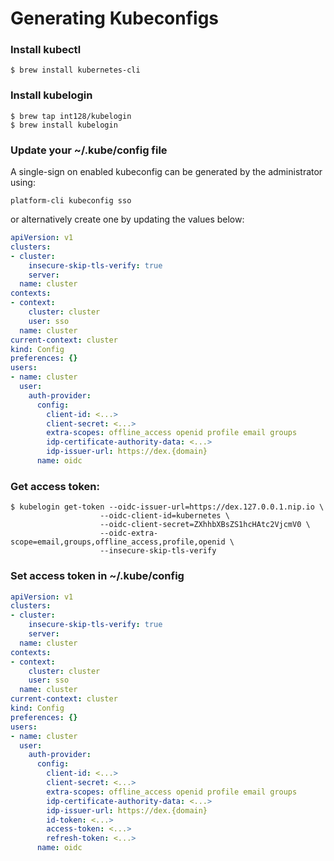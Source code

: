 # Generating Kubeconfigs

### Install kubectl

```shell
$ brew install kubernetes-cli
```

### Install kubelogin

```shell
$ brew tap int128/kubelogin
$ brew install kubelogin
```

### Update your ~/.kube/config file

A single-sign on enabled kubeconfig can be generated by the administrator using:

```shell
platform-cli kubeconfig sso
```

or alternatively create one by updating the values below:
```yaml
apiVersion: v1
clusters:
- cluster:
    insecure-skip-tls-verify: true
    server:
  name: cluster
contexts:
- context:
    cluster: cluster
    user: sso
  name: cluster
current-context: cluster
kind: Config
preferences: {}
users:
- name: cluster
  user:
    auth-provider:
      config:
        client-id: <...>
        client-secret: <...>
        extra-scopes: offline_access openid profile email groups
        idp-certificate-authority-data: <...>
        idp-issuer-url: https://dex.{domain}
      name: oidc
```

### Get access token:

```shell
$ kubelogin get-token --oidc-issuer-url=https://dex.127.0.0.1.nip.io \
                    --oidc-client-id=kubernetes \
                    --oidc-client-secret=ZXhhbXBsZS1hcHAtc2VjcmV0 \
                    --oidc-extra-scope=email,groups,offline_access,profile,openid \
                    --insecure-skip-tls-verify
```

### Set access token in ~/.kube/config

```yaml
apiVersion: v1
clusters:
- cluster:
    insecure-skip-tls-verify: true
    server:
  name: cluster
contexts:
- context:
    cluster: cluster
    user: sso
  name: cluster
current-context: cluster
kind: Config
preferences: {}
users:
- name: cluster
  user:
    auth-provider:
      config:
        client-id: <...>
        client-secret: <...>
        extra-scopes: offline_access openid profile email groups
        idp-certificate-authority-data: <...>
        idp-issuer-url: https://dex.{domain}
        id-token: <...>
        access-token: <...>
        refresh-token: <...>
      name: oidc
```

